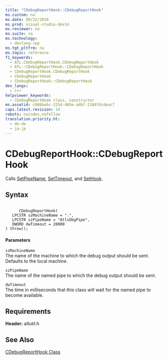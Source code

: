```yaml
---
title: "CDebugReportHook::CDebugReportHook"
ms.custom: na
ms.date: 09/22/2016
ms.prod: visual-studio-dev14
ms.reviewer: na
ms.suite: na
ms.technology: 
  - devlang-cpp
ms.tgt_pltfrm: na
ms.topic: reference
f1_keywords: 
  - ATL.CDebugReportHook.CDebugReportHook
  - ATL::CDebugReportHook::CDebugReportHook
  - CDebugReportHook.CDebugReportHook
  - CDebugReportHook
  - CDebugReportHook::CDebugReportHook
dev_langs: 
  - C++
helpviewer_keywords: 
  - CDebugReportHook class, constructor
ms.assetid: c08bbebc-2254-405e-adbf-2184fdcdeac7
caps.latest.revision: 14
robots: noindex,nofollow
translation.priority.ht: 
  - de-de
  - ja-jp
---
```

# CDebugReportHook::CDebugReportHook
Calls [SetPipeName](../vs140/cdebugreporthook--setpipename.md), [SetTimeout](../vs140/cdebugreporthook--settimeout.md), and [SetHook](../vs140/cdebugreporthook--sethook.md).  
  
## Syntax  
  
```  
  
      CDebugReportHook(  
   LPCSTR szMachineName = ".",  
   LPCSTR szPipeName = "AtlsDbgPipe",  
   DWORD dwTimeout = 20000  
) throw();  
```  
  
#### Parameters  
 `szMachineName`  
 The name of the machine to which the debug output should be sent. Defaults to the local machine.  
  
 `szPipeName`  
 The name of the named pipe to which the debug output should be sent.  
  
 `dwTimeout`  
 The time in milliseconds that this class will wait for the named pipe to become available.  
  
## Requirements  
 **Header:** atlutil.h  
  
## See Also  
 [CDebugReportHook Class](../vs140/cdebugreporthook-class.md)